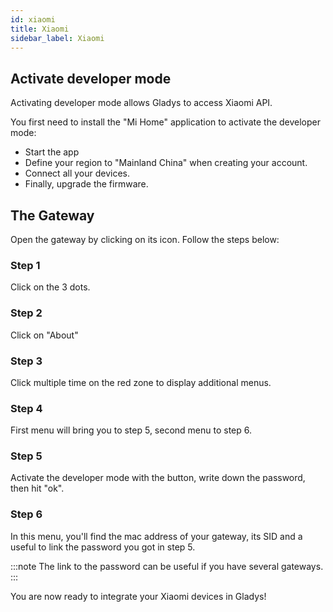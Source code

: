 ```yaml
---
id: xiaomi
title: Xiaomi
sidebar_label: Xiaomi
---
```


## Activate developer mode

Activating developer mode allows Gladys to access Xiaomi API.

You first need to install the "Mi Home" application to activate the developer mode:



- Start the app
- Define your region to "Mainland China" when creating your account.
- Connect all your devices.
- Finally, upgrade the firmware.

## The Gateway

Open the gateway by clicking on its icon. Follow the steps below:

### Step 1


Click on the 3 dots.

### Step 2



Click on "About"

### Step 3



Click multiple time on the red zone to display additional menus.

### Step 4



First menu will bring you to step 5, second menu to step 6.

### Step 5



Activate the developer mode with the button, write down the password, then hit "ok".

### Step 6



In this menu, you'll find the mac address of your gateway, its SID and a useful to link the password you got in step 5. 

:::note
The link to the password can be useful if you have several gateways.
:::

You are now ready to integrate your Xiaomi devices in Gladys!
